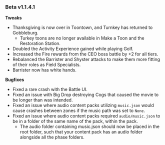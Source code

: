 ### Beta v1.1.4.1

**Tweaks**
- Thanksgiving is now over in Toontown, and Turnkey has returned to Gobbleburg. 
  - Turkey toons are no longer available in Make a Toon and the Restoration Station.
- Doubled the Activity Experience gained while playing Golf.
- Increased the Fire rewards from the CEO boss battle by +2 for all tiers. 
- Rebalanced the Barrister and Shyster attacks to make them more fitting of their roles as Field Specialists. 
- Barrister now has white hands.

**Bugfixes**
- Fixed a rare crash with the Battle UI.
- Fixed an issue with Big Drop destroying Cogs that caused the movie to be longer than was intended.
- Fixed an issue where audio content packs utilizing `music.json` would cause crashes between zones if the music path was set to `None`.
- Fixed an issue where audio content packs required `audio/music.json` to be in a folder of the same name of the pack, within the pack.
  - The audio folder containing music.json should now be placed in the root folder, such that your content pack has an audio folder alongside all the phase folders.
